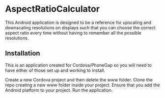 AspectRatioCalculator
=====================

This Android application is designed to be a reference for upscaling and downscaling resolutions on displays such that you can choose the correct aspect ratio every time without having to remember all the possible resolutions.



Installation
------------

This is an application created for Cordova/PhoneGap so you will need to have either of those set up and working to install.

Create a new Cordova project and then delete the www folder.
Clone the repo creating a new www folder inside your project.
Ensure that you add the Android platform to your project.
Run the application.
